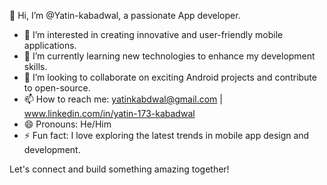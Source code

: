 👋 Hi, I’m @Yatin-kabadwal, a passionate App developer.

- 👀 I’m interested in creating innovative and user-friendly mobile applications.
- 🌱 I’m currently learning new technologies to enhance my development skills.
- 💞️ I’m looking to collaborate on exciting Android projects and contribute to open-source.
- 📫 How to reach me: yatinkabdwal@gmail.com | www.linkedin.com/in/yatin-173-kabadwal
- 😄 Pronouns: He/Him
- ⚡ Fun fact: I love exploring the latest trends in mobile app design and development.

Let's connect and build something amazing together!
<!---
Yatin-kabadwal/Yatin-kabadwal is a ✨ special ✨ repository because its `README.md` (this file) appears on your GitHub profile.
You can click the Preview link to take a look at your changes.
--->
